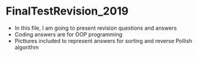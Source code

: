 # FinalTestRevision_2019
- In this file, I am going to present revision questions and answers
- Coding answers are for OOP programming 
- Picttures included to represent answers for sorting and reverse Pollish algorithm 
